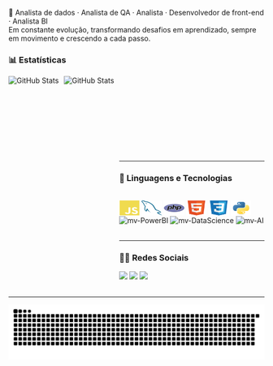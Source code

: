 👋
Analista de dados · Analista de QA · Analista · Desenvolvedor de front-end · Analista BI <br>
Em constante evolução, transformando desafios em aprendizado, sempre em movimento e crescendo a cada passo.

### 📊 Estatísticas

<p>
  <img 
    align="left" 
    alt="GitHub Stats" 
    height="400" 
    style="padding-right: 10px;" 
    src="https://github-readme-stats.vercel.app/api?username=mvmvenancio&show_icons=true&theme=tokyonight&include_all_commits=true&locale=pt-br&cache_seconds=3600" 
  />
</p>

<img 
      align="left" 
      alt="GitHub Stats" 
      height="400"
      style="padding-right: 10px;"
      src="https://github-readme-stats.vercel.app/api/top-langs/?username=mvmvenancio&theme=tokyonight&layout=compact&custom_title=Tecnologias&langs_count=9&cache_seconds=3600" 
  />
</p>
<br><br><br><br><br><br><br><br><br>

---

### 🤖 Linguagens e Tecnologias

<div style="display: inline_block"><br>
  <img align="center" alt="mv-Js" height="30" width="40" src="https://raw.githubusercontent.com/devicons/devicon/master/icons/javascript/javascript-plain.svg">
  <img align="center" alt="mv-MySQL" height="30" width="40" src="https://raw.githubusercontent.com/devicons/devicon/master/icons/mysql/mysql-original.svg">
  <img align="center" alt="mv-PHP" height="30" width="40" src="https://raw.githubusercontent.com/devicons/devicon/master/icons/php/php-original.svg">
  <img align="center" alt="mv-HTML" height="30" width="40" src="https://raw.githubusercontent.com/devicons/devicon/master/icons/html5/html5-original.svg">
  <img align="center" alt="mv-CSS" height="30" width="40" src="https://raw.githubusercontent.com/devicons/devicon/master/icons/css3/css3-original.svg">
  <img align="center" alt="mv-Python" height="30" width="40" src="https://raw.githubusercontent.com/devicons/devicon/master/icons/python/python-original.svg">
  <img align="center" alt="mv-PowerBI" height="30" width="40" src="https://upload.wikimedia.org/wikipedia/commons/c/cf/New_Power_BI_Logo.svg">
  <img align="center" alt="mv-DataScience" height="30" width="40" src="https://cdn-icons-png.flaticon.com/512/4248/4248443.png">
  <img align="center" alt="mv-AI" height="30" width="40" src="https://cdn-icons-png.flaticon.com/512/4712/4712107.png">
</div><br>
  
---

### 👨‍💻 Redes Sociais

<div> 
  <a href = "mailto:mvmvenancio@gmail.com"><img src="https://img.shields.io/badge/-Gmail-%23333?style=for-the-badge&logo=gmail&logoColor=white" target="_blank"></a>
  <a href="https://www.linkedin.com/in/maicon-venâncio-4274b52a3" target="_blank"><img src="https://img.shields.io/badge/-LinkedIn-%230077B5?style=for-the-badge&logo=linkedin&logoColor=white" target="_blank"></a>
  <a href="https://github.com/mvmvenancio" target="_blank"><img src="https://img.shields.io/badge/-GitHub-800020?style=for-the-badge&logo=github&logoColor=white"></a>
</div><br>

---

<picture>
  <source media="(prefers-color-scheme: dark)" srcset="https://raw.githubusercontent.com/mvmvenancio/mvmvenancio/output/github-contribution-grid-snake-dark.svg">
  <source media="(prefers-color-scheme: light)" srcset="https://raw.githubusercontent.com/mvmvenancio/mvmvenancio/output/github-contribution-grid-snake.svg">
  <img alt="github contribution grid snake animation" src="https://raw.githubusercontent.com/mvmvenancio/mvmvenancio/output/github-contribution-grid-snake.svg">
</picture>
